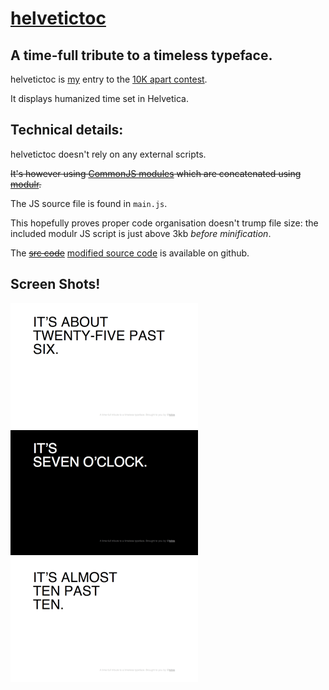[helvetictoc](helvetictoc.com)
===============
A time-full tribute to a timeless typeface.
-------------------------------------------

helvetictoc is [my](https://github.com/tobie) entry to the [10K apart contest](http://10k.aneventapart.com/).

It displays humanized time set in Helvetica.

Technical details:
-----------------

helvetictoc doesn't rely on any external scripts.

~~It's however using [CommonJS modules](http://wiki.commonjs.org/wiki/Modules/1.1) which are concatenated using [modulr](http://github.com/codespeaks/modulr).~~

The JS source file is found in `main.js`.

This hopefully proves proper code organisation doesn't trump file size: the included modulr JS script is just above 3kb _before minification_.

The ~~[src code](http://github.com/tobie/helvetictoc)~~ [modified source code](https://github.com/bign8/helvetictoc) is available on github.

## Screen Shots!
![screen 1](screenshots/screenshot_1.png)
![screen 2](screenshots/screenshot_2.png)
![screen 3](screenshots/screenshot_3.png)
